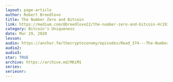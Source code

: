```yaml
---
layout: page-article
author: Robert Breedlove
title: The Number Zero and Bitcoin
link: https://medium.com/@breedlove22/the-number-zero-and-bitcoin-4c193336db5b
category: Bitcoin's Uniqueness
date: Mar 29, 2020
lesson: 
audio: https://anchor.fm/thecryptoconomy/episodes/Read_374---The-Number-Zero--Bitcoin-Robert-Breedlove-ecbnnq
audio2: 
audio3: 
star: TRUE
archive: https://archive.md/MKiM1
series: 
seriesnr: 
---
```

